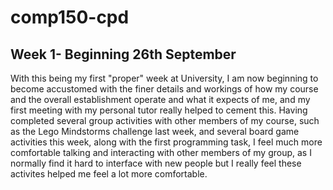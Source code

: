 # comp150-cpd

## Week 1- Beginning 26th September

With this being my first "proper" week at University, I am now beginning to become accustomed with the finer details and workings of how my course and the overall establishment operate and what it expects of me, and my first meeting with my personal tutor really helped to cement this. Having completed several group activities with other members of my course, such as the Lego Mindstorms challenge last week, and several board game activities this week, along with the first programming task, I feel much more comfortable talking and interacting with other members of my group, as I normally find it hard to interface with new people but I really feel these activites helped me feel a lot more comfortable.  
